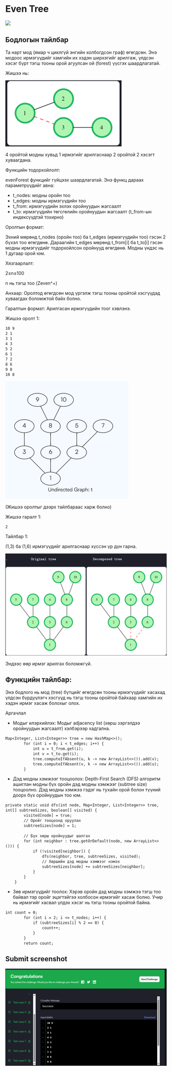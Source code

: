 # Even Tree

[![]( https://img.shields.io/badge/Бодлогын_линк-blue)](https://www.hackerrank.com/challenges/even-tree/problem?isFullScreen=false)

## Бодлогын тайлбар

Та нарт мод (ямар ч циклгүй энгийн холбогдсон граф) өгөгдсөн. Энэ модоос ирмэгүүдийг хамгийн их хэдэн ширхэгийг арилгаж, үлдсэн хэсэг бүрт тэгш тооны орой агуулсан ой (forest) үүсгэх шаардлагатай.

Жишээ нь:

![LeetCode Screenshot](/images/5.tree1.png)

4 оройтой модны хувьд 1 ирмэгийг арилгаснаар 2 оройтой 2 хэсэгт хуваагдана.

Функцийн тодорхойлолт:

evenForest функцийг гүйцээх шаардлагатай. Энэ функц дараах параметрүүдийг авна:

- t_nodes: модны оройн тоо
- t_edges: модны ирмэгүүдийн тоо
- t_from: ирмэгүүдийн эхлэх оройнуудын жагсаалт
- t_to: ирмэгүүдийн төгсгөлийн оройнуудын жагсаалт (t_from-ын индексүүдтэй тохирно)

Оролтын формат:

Эхний мөрөнд t_nodes (оройн тоо) ба t_edges (ирмэгүүдийн тоо) гэсэн 2 бүхэл тоо өгөгдөнө. Дараагийн t_edges мөрөнд t_from[i] ба t_to[i] гэсэн модны ирмэгүүдийг тодорхойлсон оройнууд өгөгдөнө. Модны үндэс нь 1 дугаар орой юм.

Хязгаарлалт:

2≤n≤100

n нь тэгш тоо (Zeven^+)

Анхаар: Оролтод өгөгдсөн мод үргэлж тэгш тооны оройтой хэсгүүдэд хуваагдах боломжтой байх болно.

Гаралтын формат:
Арилгасан ирмэгүүдийн тоог хэвлэнэ.

Жишээ оролт 1:

```
10 9
2 1
3 1
4 3
5 2
6 1
7 2
8 6
9 8
10 8
```

![LeetCode Screenshot](/images/5.tree2.png)

(Жишээ оролтыг дээрх тайлбараас харж болно)

Жишээ гаралт 1:

```
2
```

Тайлбар 1:

(1,3) ба (1,6) ирмэгүүдийг арилгаснаар хүссэн үр дүн гарна.

![LeetCode Screenshot](/images/5.tree3.png)

Эндээс өөр ирмэг арилгах боломжгүй.  

## Функцийн тайлбар:

Энэ бодлого нь мод (tree) бүтцийг өгөгдсөн тооны ирмэгүүдийг хасахад үлдсэн бүрдүүлэгч хэсгүүд нь тэгш тооны оройтой байхаар хамгийн их хэдэн ирмэг хасаж болохыг олох.

Аргачлал

- Модыг илэрхийлэх: Модыг adjacency list (хөрш зэргэлдээ оройнуудын жагсаалт) хэлбэрээр хадгална.

```
Map<Integer, List<Integer>> tree = new HashMap<>();
        for (int i = 0; i < t_edges; i++) {
            int u = t_from.get(i);
            int v = t_to.get(i);
            tree.computeIfAbsent(u, k -> new ArrayList<>()).add(v);
            tree.computeIfAbsent(v, k -> new ArrayList<>()).add(u);
        }
```

- Дэд модны хэмжээг тооцоолох: Depth-First Search (DFS) алгоритм ашиглан модны бүх оройн дэд модны хэмжээг (subtree size) тооцоолно. Дэд модны хэмжээ гэдэг нь тухайн орой болон түүний доорх бүх оройнуудын тоо юм.

```
private static void dfs(int node, Map<Integer, List<Integer>> tree, int[] subtreeSizes, boolean[] visited) {
        visited[node] = true;
        // Оройг тооцоонд оруулах
        subtreeSizes[node] = 1;

        // Бүх хөрш оройнуудыг шалгах
        for (int neighbor : tree.getOrDefault(node, new ArrayList<>())) {
            if (!visited[neighbor]) {
                dfs(neighbor, tree, subtreeSizes, visited);
                // Хөршийн дэд модны хэмжээг нэмэх
                subtreeSizes[node] += subtreeSizes[neighbor];
            }
        }
    }
```

- Зөв ирмэгүүдийг тоолох: Хэрэв оройн дэд модны хэмжээ тэгш тоо байвал тэр оройг эцэгтэйгээ холбосон ирмэгийг хасаж болно. Учир нь ирмэгийг хасвал үлдэх хэсэг нь тэгш тооны оройтой байна.

```
int count = 0;
        for (int i = 2; i <= t_nodes; i++) {
            if (subtreeSizes[i] % 2 == 0) {
                count++;
            }
        }
        return count;
```

## Submit screenshot

![submit](/images/5.submit.png)